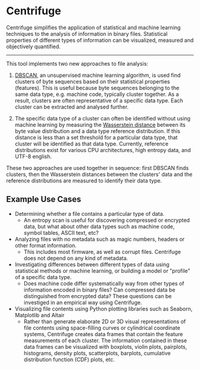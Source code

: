 # Centrifuge

Centrifuge simplifies the application of statistical and machine learning techniques to the analysis of information in binary files. Statistical properties of different types of information can be visualized, measured and objectively quantified.

<hr>

This tool implements two new approaches to file analysis:

1. [DBSCAN](https://scikit-learn.org/stable/modules/generated/sklearn.cluster.DBSCAN.html), an unsupervised machine learning algorithm, is used find clusters of byte sequences based on their statistical properties (features). This is useful because byte sequences belonging to the same data type, e.g. machine code, typically cluster together. As a result, clusters are often representative of a specific data type. Each cluster can be extracted and analysed further. 

2. The specific data type of a cluster can often be identified without using machine learning by measuring the [Wasserstein distance](https://docs.scipy.org/doc/scipy/reference/generated/scipy.stats.wasserstein_distance.html) between its byte value distribution and a data type reference distribution. If this distance is less than a set threshold for a particular data type, that cluster will be identified as that data type. Currently, reference distributions exist for various CPU architectures, high entropy data, and UTF-8 english.

These two approaches are used together in sequence: first DBSCAN finds clusters, then the Wasserstein distances between the clusters' data and the reference distributions are measured to identify their data type.

## Example Use Cases

 - Determining whether a file contains a particular type of data. 
   - An entropy scan is useful for discovering compressed or encrypted data, but what about other data types such as machine code, symbol tables, ASCII text, etc?
 - Analyzing files with no metadata such as magic numbers, headers or other format information.        
   - This includes most firmware, as well as corrupt files. Centrifuge does not depend on any kind of metadata.
 - Investigating differences between different types of data using statistical methods or machine learning, or building a model or "profile" of a specific data type.
   - Does machine code differ systematically way from other types of information encoded in binary files? Can compressed data be distinguished from encrypted data? These questions can be investiged in an empirical way using Centrifuge.
 - Visualizing file contents using Python plotting libraries such as Seaborn, Matplotlib and Altair
   - Rather than generate elaborate 2D or 3D visual representations of file contents using space-filling curves or cylindrical coordinate systems, Centrifuge creates data frames that contain the feature measurements of each cluster. The information contained in these data frames can be visualized with boxplots, violin plots, pairplots, histograms, density plots, scatterplots, barplots, cumulative distribution function (CDF) plots, etc.
 
 
